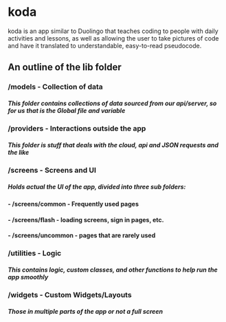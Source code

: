 # koda

koda is an app similar to Duolingo that teaches coding to people with daily activities and lessons, as well as allowing the user to take pictures of code and have it translated to understandable, easy-to-read pseudocode.


## An outline of the lib folder
### /models - Collection of data
##### This folder contains collections of data sourced from our api/server, so for us that is the Global file and variable

### /providers - Interactions outside the app
##### This folder is stuff that deals with the cloud, api and JSON requests and the like

### /screens - Screens and UI
##### Holds actual the UI of the app, divided into three sub folders:
####  - /screens/common - Frequently used pages
####  - /screens/flash - loading screens, sign in pages, etc.
####  - /screens/uncommon - pages that are rarely used

### /utilities - Logic
##### This contains logic, custom classes, and other functions to help run the app smoothly

### /widgets - Custom Widgets/Layouts
##### Those in multiple parts of the app or not a full screen